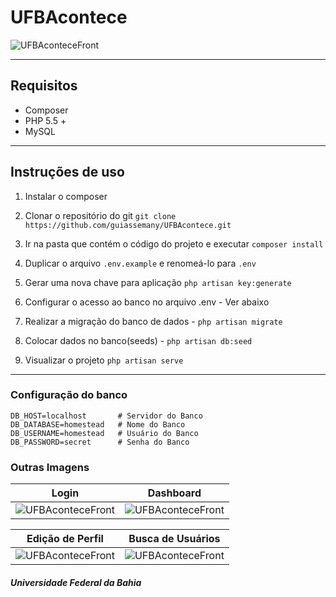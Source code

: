# UFBAcontece

![UFBAconteceFront](https://raw.github.com/guiassemany/UFBAcontece/master/Documentação/Imagens/frontend.png)

---
## Requisitos
* Composer
* PHP 5.5 +
* MySQL


---
## Instruções de uso

1. Instalar o composer

2. Clonar o repositório do git `git clone https://github.com/guiassemany/UFBAcontece.git`

3. Ir na pasta que contém o código do projeto e executar `composer install`

4. Duplicar o arquivo `.env.example` e renomeá-lo para `.env`

5. Gerar uma nova chave para aplicação `php artisan key:generate`

6. Configurar o acesso ao banco no arquivo .env - Ver abaixo

7. Realizar a migração do banco de dados - `php artisan migrate`

8. Colocar dados no banco(seeds) - `php artisan db:seed`

9. Visualizar o projeto `php artisan serve`


---
### Configuração do banco
```
DB_HOST=localhost       # Servidor do Banco
DB_DATABASE=homestead   # Nome do Banco
DB_USERNAME=homestead   # Usuário do Banco
DB_PASSWORD=secret      # Senha do Banco
```

### Outras Imagens
Login            |  Dashboard
:-------------------------:|:-------------------------:
![UFBAconteceFront](https://raw.github.com/guiassemany/UFBAcontece/master/Documentação/Imagens/login.png)  |  ![UFBAconteceFront](https://raw.github.com/guiassemany/UFBAcontece/master/Documentação/Imagens/dash2.png)

Edição de Perfil            |  Busca de Usuários
:-------------------------:|:-------------------------:
![UFBAconteceFront](https://raw.github.com/guiassemany/UFBAcontece/master/Documentação/Imagens/dash1.png)  |  ![UFBAconteceFront](https://raw.github.com/guiassemany/UFBAcontece/master/Documentação/Imagens/dash3.png)

##### Universidade Federal da Bahia
